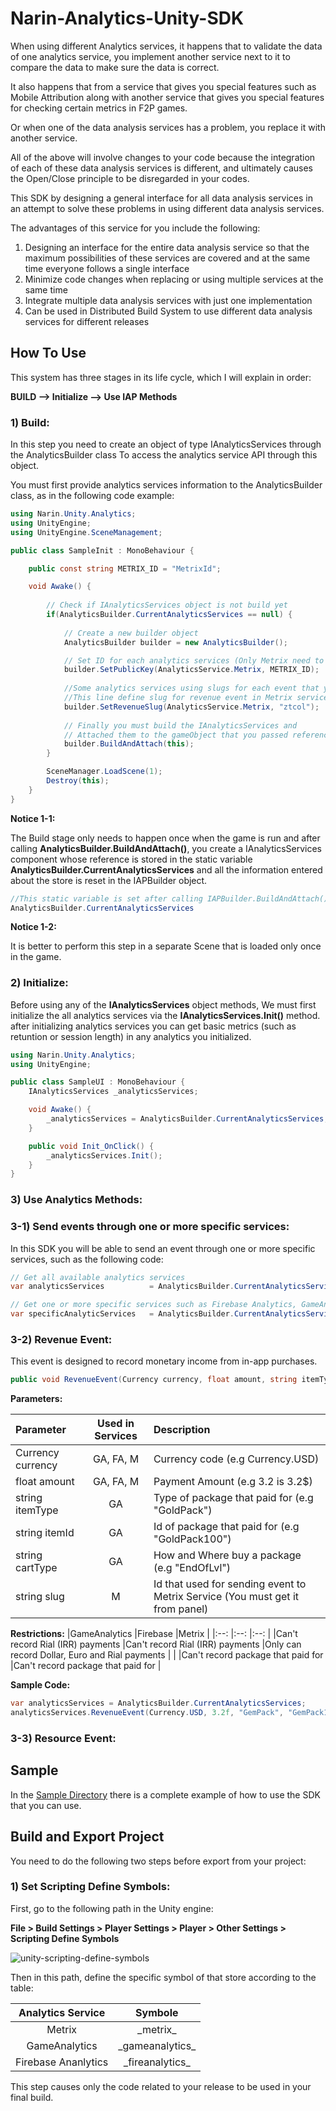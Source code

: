 # Narin-Analytics-Unity-SDK
When using different Analytics services, it happens that to validate the data of one analytics service, you implement another service next to it to compare the data to make sure the data is correct.

It also happens that from a service that gives you special features such as Mobile Attribution along with another service that gives you special features for checking certain metrics in F2P games.

Or when one of the data analysis services has a problem, you replace it with another service.

All of the above will involve changes to your code because the integration of each of these data analysis services is different, and ultimately causes the Open/Close principle to be disregarded in your codes.

This SDK by designing a general interface for all data analysis services in an attempt to solve these problems in using different data analysis services.

The advantages of this service for you include the following:

1) Designing an interface for the entire data analysis service so that the maximum possibilities of these services are covered and at the same time everyone follows a single interface
2) Minimize code changes when replacing or using multiple services at the same time
3) Integrate multiple data analysis services with just one implementation
4) Can be used in Distributed Build System to use different data analysis services for different releases

## How To Use
This system has three stages in its life cycle, which I will explain in order:

**BUILD --> Initialize --> Use IAP Methods**

### 1) Build:
In this step you need to create an object of type IAnalyticsServices through the AnalyticsBuilder class To access the analytics service API through this object.

You must first provide analytics services information to the AnalyticsBuilder class, as in the following code example:

```csharp
using Narin.Unity.Analytics;
using UnityEngine;
using UnityEngine.SceneManagement;

public class SampleInit : MonoBehaviour {

    public const string METRIX_ID = "MetrixId";

    void Awake() {
    
        // Check if IAnalyticsServices object is not build yet
        if(AnalyticsBuilder.CurrentAnalyticsServices == null) {
            
            // Create a new builder object
            AnalyticsBuilder builder = new AnalyticsBuilder();

            // Set ID for each analytics services (Only Metrix need to pass ID in code)
            builder.SetPublicKey(AnalyticsService.Metrix, METRIX_ID);
            
            //Some analytics services using slugs for each event that you sent
            //This line define slug for revenue event in Metrix service
            builder.SetRevenueSlug(AnalyticsService.Metrix, "ztcol");
            
            // Finally you must build the IAnalyticsServices and 
            // Attached them to the gameObject that you passed reference as a parameter
            builder.BuildAndAttach(this);
        }

        SceneManager.LoadScene(1);
        Destroy(this);
    }
}
```
**Notice 1-1:**

The Build stage only needs to happen once when the game is run and after calling **AnalyticsBuilder.BuildAndAttach()**, you create a IAnalyticsServices component whose reference is stored in the static variable **AnalyticsBuilder.CurrentAnalyticsServices** and all the information entered about the store is reset in the IAPBuilder object.

``` csharp
//This static variable is set after calling IAPBuilder.BuildAndAttach()
AnalyticsBuilder.CurrentAnalyticsServices
```
**Notice 1-2:**

It is better to perform this step in a separate Scene that is loaded only once in the game.

### 2) Initialize:
Before using any of the **IAnalyticsServices** object methods, We must first initialize the all analytics services via the **IAnalyticsServices.Init()** method. after initializing analytics services you can get basic metrics (such as retuntion or session length) in any analytics you initialized.

```csharp
using Narin.Unity.Analytics;
using UnityEngine;

public class SampleUI : MonoBehaviour {
    IAnalyticsServices _analyticsServices;

    void Awake() {
        _analyticsServices = AnalyticsBuilder.CurrentAnalyticsServices;    
    }

    public void Init_OnClick() {
        _analyticsServices.Init();
    }
}
```
### 3) Use Analytics Methods:

### 3-1) Send events through one or more specific services:
In this SDK you will be able to send an event through one or more specific services, such as the following code:
```csharp
// Get all available analytics services
var analyticsServices          = AnalyticsBuilder.CurrentAnalyticsServices;

// Get one or more specific services such as Firebase Analytics, GameAnalytics or ...
var specificAnalyticServices   = AnalyticsBuilder.CurrentAnalyticsServices.GetService(AnalyticsService.FirebaseAnalytics, AnalyticsService.GameAnalytics);

```

### 3-2) Revenue Event:
This event is designed to record monetary income from in-app purchases.

``` csharp
public void RevenueEvent(Currency currency, float amount, string itemType, string itemId, string cartType, string slug=null);
```
**Parameters:**

|Parameter          | Used in Services  | Description |
|:--                |:--:               |:--|
|Currency currency  |GA, FA, M          |Currency code (e.g Currency.USD)                                               |
|float amount       |GA, FA, M          |Payment Amount (e.g 3.2 is 3.2$)                                               |
|string itemType    |GA                 |Type of package that paid for (e.g "GoldPack")                                 |
|string itemId      |GA                 |Id of package that paid for (e.g "GoldPack100")                                |
|string cartType    |GA                 |How and Where buy a package (e.g "EndOfLvl")                                   |
|string slug        |M                  |Id that used for sending event to Metrix Service (You must get it from panel)  |

**Restrictions:**
|GameAnalytics                      |Firebase                           |Metrix |
|:--:                               |:--:                               |:--:   |
|Can't record Rial (IRR) payments   |Can't record Rial (IRR) payments   |Only can record Dollar, Euro and Rial payments |
|                                   |Can't record package that paid for |Can't record package that paid for             |

**Sample Code:**
```csharp
var analyticsServices = AnalyticsBuilder.CurrentAnalyticsServices;
analyticsServices.RevenueEvent(Currency.USD, 3.2f, "GemPack", "GemPack100", "MainMenuOnClick", "MetrixSlug");
```
### 3-3) Resource Event:

## Sample
In the [Sample Directory](https://github.com/Narin-Games/Narin-Analytics-Unity-SDK/tree/master/narin-analytics-sdk_unity/Assets/NarinAnalyticsSDK/Sample) there is a complete example of how to use the SDK that you can use.

## Build and Export Project

You need to do the following two steps before export from your project:

### 1) Set Scripting Define Symbols:
First, go to the following path in the Unity engine:

**File > Build Settings > Player Settings > Player > Other Settings > Scripting Define Symbols**

![unity-scripting-define-symbols]()

Then in this path, define the specific symbol of that store according to the table:

| Analytics Service     | Symbole           |
| :--:                  | :--:              |
| Metrix                | \_metrix_         |
| GameAnalytics         | \_gameanalytics_  |
| Firebase Ananlytics   | \_fireanalytics_  |


This step causes only the code related to your release to be used in your final build.

